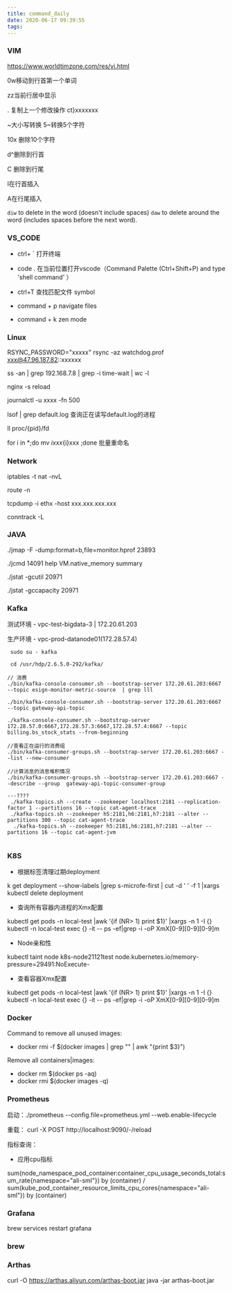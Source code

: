 ```yaml
---
title: command_daily
date: 2020-06-17 09:39:55
tags:
---
```


### VIM

https://www.worldtimzone.com/res/vi.html

0w移动到行首第一个单词

zz当前行居中显示

. 复制上一个修改操作 ct}xxxxxxx

~大小写转换 5~转换5个字符

10x 删除10个字符

d^删除到行首 

C 删除到行尾

I在行首插入

A在行尾插入

`diw` to delete in the word (doesn't include spaces)
`daw` to delete around the word (includes spaces before the next word).



### VS_CODE

-  ctrl+ ` 打开终端

- code . 在当前位置打开vscode（Command Palette (Ctrl+Shift+P) and type 'shell command' ）

- ctrl+T  查找匹配文件 symbol

- command + p navigate files

- command + k  zen mode

  


### Linux

RSYNC_PASSWORD="xxxxx" rsync -az watchdog.prof xxx@47.96.187.82::xxxxxx

 ss -an | grep 192.168.7.8 | grep -i time-wait | wc -l

nginx -s reload



 journalctl -u  xxxx  -fn 500



lsof | grep default.log 查询正在读写default.log的进程

ll proc/{pid}/fd



for i in *;do mv $i xxx${i}xxx ;done 批量重命名



### Network

iptables -t nat -nvL

route -n

tcpdump -i ethx -host xxx.xxx.xxx.xxx 

conntrack -L



### JAVA

./jmap -F -dump:format=b,file=monitor.hprof 23893

./jcmd 14091 help VM.native_memory summary

./jstat -gcutil 20971

./jstat -gccapacity 20971



### Kafka

测试环境 - vpc-test-bigdata-3    | 172.20.61.203

生产环境 -  vpc-prod-datanode01(172.28.57.4)

```
 sudo su - kafka 

 cd /usr/hdp/2.6.5.0-292/kafka/

// 消费
./bin/kafka-console-consumer.sh --bootstrap-server 172.20.61.203:6667 --topic esign-monitor-metric-source  | grep lll

./bin/kafka-console-consumer.sh --bootstrap-server 172.20.61.203:6667 --topic gateway-api-topic

./kafka-console-consumer.sh --bootstrap-server 172.28.57.0:6667,172.28.57.3:6667,172.28.57.4:6667 --topic billing.bs_stock_stats --from-beginning

//查看正在运行的消费组
./bin/kafka-consumer-groups.sh --bootstrap-server 172.20.61.203:6667 --list --new-consumer  

//计算消息的消息堆积情况
./bin/kafka-consumer-groups.sh --bootstrap-server 172.20.61.203:6667 --describe --group  gateway-api-topic-consumer-group

---????
 ./kafka-topics.sh --create --zookeeper localhost:2181 --replication-factor 1 --partitions 16 --topic cat-agent-trace
 ./kafka-topics.sh --zookeeper h5:2181,h6:2181,h7:2181 --alter --partitions 300 --topic cat-agent-trace
  ./kafka-topics.sh --zookeeper h5:2181,h6:2181,h7:2181 --alter --partitions 16 --topic cat-agent-jvm


```



### K8S

- 根据标签清理过期deployment

k get deployment --show-labels |grep s-microfe-first | cut -d ' ' -f 1 |xargs kubectl delete deployment

- 查询所有容器内进程的Xmx配置

 kubectl get pods -n local-test |awk '{if (NR> 1) print $1}' |xargs -n 1 -I {} kubectl -n local-test exec {} -it -- ps -ef|grep -i -oP XmX[0-9][0-9][0-9]m

- Node亲和性

kubectl taint node k8s-node21121test node.kubernetes.io/memory-pressure=29491:NoExecute-

- 查看容器Xmx配置

kubectl get pods -n local-test |awk '{if (NR> 1) print $1}' |xargs -n 1 -I {} kubectl -n local-test exec {} -it -- ps -ef|grep -i -oP XmX[0-9][0-9][0-9]m



### Docker

Command to remove all unused images:

- docker rmi -f $(docker images | grep "<none>" | awk "{print \$3}")

  

Remove all containers|images:

- docker rm $(docker ps -aq) 
- docker rmi $(docker images -q)



### Prometheus

启动：./prometheus --config.file=prometheus.yml --web.enable-lifecycle

重载： curl -X POST http://localhost:9090/-/reload



指标查询：

- 应用cpu指标

sum(node_namespace_pod_container:container_cpu_usage_seconds_total:sum_rate{namespace="ali-sml"}) by (container) / sum(kube_pod_container_resource_limits_cpu_cores{namespace="ali-sml"}) by (container)



### Grafana

 brew services restart grafana



### brew 



### Arthas

curl -O https://arthas.aliyun.com/arthas-boot.jar
java -jar arthas-boot.jar

